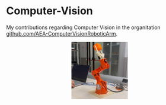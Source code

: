 # Computer-Vision
My contributions regarding Computer Vision in the organitation [github.com/AEA-ComputerVisionRoboticArm](https://github.com/AEA-ComputerVisionRoboticArm).


<p align="center">
    <img src="robotic arm.jpg" alt="Descrizione dell'immagine" width="30%">
</p>








